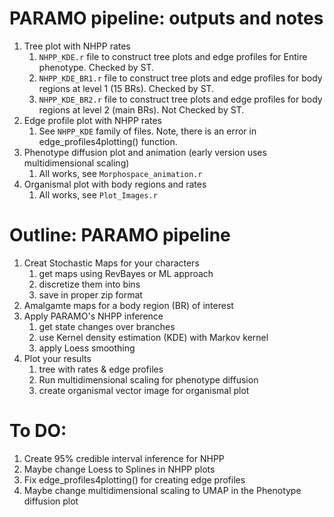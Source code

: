 # PARAMO pipeline: outputs and notes
1. Tree  plot with NHPP rates
	1. `NHPP_KDE.r` file to construct tree plots and edge profiles for Entire phenotype. Checked by ST.
	2. `NHPP_KDE_BR1.r` file to construct tree plots and edge profiles for body regions at level 1 (15 BRs). Checked by ST.
	3. `NHPP_KDE_BR2.r` file to construct tree plots and edge profiles for body regions at level 2 (main BRs). Not Checked by ST.
2. Edge profile plot with NHPP rates
	1. See `NHPP_KDE` family of files. Note, there is an error in edge_profiles4plotting() function.
3. Phenotype diffusion plot and animation (early version uses multidimensional scaling)
	1. All works, see `Morphospace_animation.r`
4. Organismal plot with body regions and rates
	1. All works, see `Plot_Images.r`

# Outline: PARAMO pipeline
1. Creat Stochastic Maps for your characters
	1. get maps using RevBayes or ML approach
	2. discretize them into bins
	3. save in proper zip format
2. Amalgamte maps for a body region (BR) of interest
3. Apply PARAMO's NHPP inference
	1. get state changes over branches
	2. use Kernel density estimation (KDE) with Markov kernel
	3. apply Loess smoothing
4. Plot your results 
	1. tree with rates & edge profiles
	2. Run multidimensional scaling for phenotype diffusion
	3. create organismal vector image for organismal plot

# To DO:
1. Create 95% credible interval inference for NHPP
2. Maybe change Loess to Splines in NHPP plots
3. Fix edge_profiles4plotting() for creating edge profiles
4. Maybe change multidimensional scaling to UMAP in the Phenotype diffusion plot
